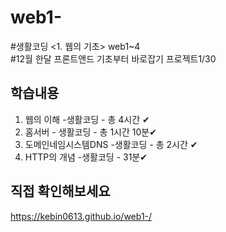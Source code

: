 # web1-
#생활코딩 <1. 웹의 기초> web1~4<br>
#12월 한달 프론트앤드 기초부터 바로잡기 프로젝트1/30

## 학습내용

1. 웹의 이해 -생활코딩 - 총 4시간 ✔
2. 홈서버 - 생활코딩 - 총 1시간 10분✔
3. 도메인네임시스템DNS -생활코딩 - 총 2시간 ✔
4. HTTP의 개념 -생활코딩 - 31분✔

## 직접 확인해보세요
<https://kebin0613.github.io/web1-/>
